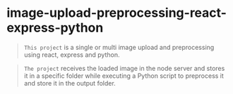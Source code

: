 # image-upload-preprocessing-react-express-python

> `This project` is a single or multi image upload and preprocessing using react, express and python.

> `The project` receives the loaded image in the node server and stores it in a specific folder while executing a Python script to preprocess it and store it in the output folder.